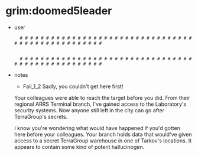# grim:doomed5leader  
* user
  ```
	# # # # # # # # # # # # # # # # # # # # # # # # # # # # # # # # # # # # # # # # # # # # # # # # # #
	
	
	# # # # # # # # # # # # # # # # # # # # # # # # # # # # # # # # # # # # # # # # # # # # # # # # # #
  ```
*  notes
   *  Fail_1_2
      Sadly, you couldn't get here first! 

	Your colleagues were able to reach the target before you did. 
	From their regional ARRS Terminal branch, I've gained access to the Laboratory's security systems.
	Now anyone still left in the city can go after TerraGroup's secrets. 
	
	I know you're wondering what would have happened 
	if you'd gotten here before your colleagues.
	Your branch holds data that would've given access 
	to a secret TerraGroup warehouse in one of Tarkov's locations. 
	It appears to contain some kind of potent hallucinogen.
